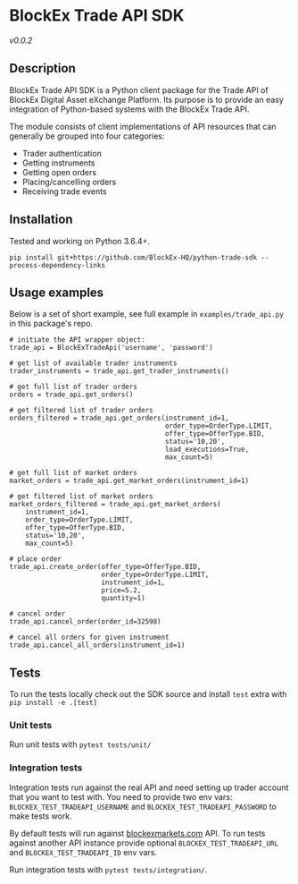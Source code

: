 # BlockEx Trade API SDK
_v0.0.2_

## Description
BlockEx Trade API SDK is a Python client package for the Trade API
of BlockEx Digital Asset eXchange Platform. Its purpose is to provide an
easy integration of Python-based systems with the BlockEx Trade API.

The module consists of client implementations of API resources that
can generally be grouped into four categories:

 - Trader authentication
 - Getting instruments
 - Getting open orders
 - Placing/cancelling orders
 - Receiving trade events

## Installation
Tested and working on Python 3.6.4+.

```
pip install git+https://github.com/BlockEx-HQ/python-trade-sdk --process-dependency-links
```

## Usage examples

Below is a set of short example, see full example in 
`examples/trade_api.py` in this package's repo.

```
# initiate the API wrapper object:
trade_api = BlockExTradeApi('username', 'password')

# get list of available trader instruments
trader_instruments = trade_api.get_trader_instruments()

# get full list of trader orders
orders = trade_api.get_orders()

# get filtered list of trader orders
orders_filtered = trade_api.get_orders(instrument_id=1,
                                       order_type=OrderType.LIMIT,
                                       offer_type=OfferType.BID,
                                       status='10,20',
                                       load_executions=True,
                                       max_count=5)

# get full list of market orders
market_orders = trade_api.get_market_orders(instrument_id=1)

# get filtered list of market orders
market_orders_filtered = trade_api.get_market_orders(
	instrument_id=1,
	order_type=OrderType.LIMIT,
	offer_type=OfferType.BID,
	status='10,20',
	max_count=5)

# place order
trade_api.create_order(offer_type=OfferType.BID,
                       order_type=OrderType.LIMIT,
                       instrument_id=1,
                       price=5.2,
                       quantity=1)

# cancel order
trade_api.cancel_order(order_id=32598)

# cancel all orders for given instrument
trade_api.cancel_all_orders(instrument_id=1)
```

## Tests
To run the tests locally check out the SDK source 
and install `test` extra with `pip install -e .[test]`

### Unit tests
Run unit tests with `pytest tests/unit/`

### Integration tests
Integration tests run against the real API and need setting up trader 
account that you want to test with. You need to provide two env vars:
`BLOCKEX_TEST_TRADEAPI_USERNAME` and `BLOCKEX_TEST_TRADEAPI_PASSWORD`
to make tests work. 

By default tests will run against 
[blockexmarkets.com](https://blockexmarkets.com) API. To run tests against
another API instance provide optional `BLOCKEX_TEST_TRADEAPI_URL` 
and `BLOCKEX_TEST_TRADEAPI_ID` env vars.

Run integration tests with `pytest tests/integration/`.
